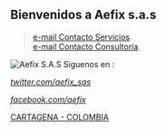 ## Bienvenidos a Aefix s.a.s
> <a href="mailto:gmartinez@aefix.com.co"> e-mail Contacto Servicios</a>.<br> 
> <a href="mailto:vrosales@aefix.com.co"> e-mail Contacto Consultoría</a>.<br> 
<img src="https://s3.amazonaws.com/www.nuberix.co/images/400dpiLogo.png" alt="Aefix S.A.S" />
Siguenos en :<br>
<address>
<A HREF="http://twitter.com/aefix_sas" TARGET="_BLANK"><p>twitter.com/aefix_sas</p>
<A HREF="http://facebook.com/aefix" TARGET="_BLANK"><p>facebook.com/aefix </p>
</address>
CARTAGENA - COLOMBIA

